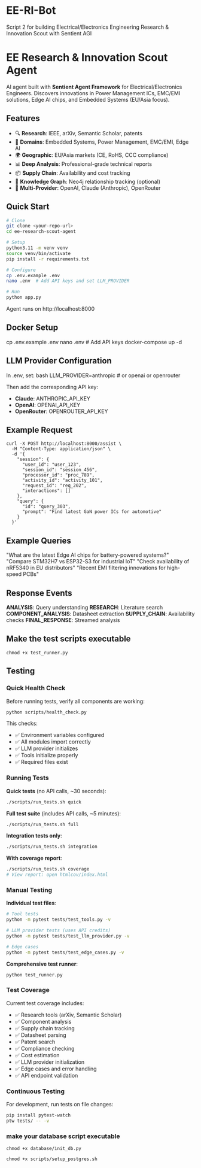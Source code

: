 # EE-RI-Bot
Script 2 for building Electrical/Electronics Engineering Research & Innovation Scout with Sentient AGI

# EE Research & Innovation Scout Agent

AI agent built with **Sentient Agent Framework** for Electrical/Electronics Engineers. Discovers innovations in Power Management ICs, EMC/EMI solutions, Edge AI chips, and Embedded Systems (EU/Asia focus).

## Features

- 🔍 **Research**: IEEE, arXiv, Semantic Scholar, patents
- 🎯 **Domains**: Embedded Systems, Power Management, EMC/EMI, Edge AI
- 🌍 **Geographic**: EU/Asia markets (CE, RoHS, CCC compliance)
- 📊 **Deep Analysis**: Professional-grade technical reports
- 📦 **Supply Chain**: Availability and cost tracking
- 🧠 **Knowledge Graph**: Neo4j relationship tracking (optional)
- 🤖 **Multi-Provider**: OpenAI, Claude (Anthropic), OpenRouter

## Quick Start

```bash
# Clone
git clone <your-repo-url>
cd ee-research-scout-agent

# Setup
python3.11 -m venv venv
source venv/bin/activate
pip install -r requirements.txt

# Configure
cp .env.example .env
nano .env  # Add API keys and set LLM_PROVIDER

# Run
python app.py
```

Agent runs on http://localhost:8000

## Docker Setup

cp .env.example .env
nano .env  # Add API keys
docker-compose up -d

## LLM Provider Configuration

In .env, set:
bash
LLM_PROVIDER=anthropic  # or openai or openrouter

Then add the corresponding API key:
- **Claude**: ANTHROPIC_API_KEY
- **OpenAI**: OPENAI_API_KEY
- **OpenRouter**: OPENROUTER_API_KEY

## Example Request

```
curl -X POST http://localhost:8000/assist \
  -H "Content-Type: application/json" \
  -d '{
    "session": {
      "user_id": "user_123",
      "session_id": "session_456",
      "processor_id": "proc_789",
      "activity_id": "activity_101",
      "request_id": "req_202",
      "interactions": []
    },
    "query": {
      "id": "query_303",
      "prompt": "Find latest GaN power ICs for automotive"
    }
  }'
```

## Example Queries

"What are the latest Edge AI chips for battery-powered systems?"
"Compare STM32H7 vs ESP32-S3 for industrial IoT"
"Check availability of nRF5340 in EU distributors"
"Recent EMI filtering innovations for high-speed PCBs"

## Response Events

**ANALYSIS**: Query understanding
**RESEARCH**: Literature search
**COMPONENT_ANALYSIS**: Datasheet extraction
**SUPPLY_CHAIN**: Availability checks
**FINAL_RESPONSE**: Streamed analysis

## Make the test scripts executable
```
chmod +x test_runner.py
``` 

## Testing

### Quick Health Check

Before running tests, verify all components are working:
```bash
python scripts/health_check.py
```

This checks:
- ✅ Environment variables configured
- ✅ All modules import correctly
- ✅ LLM provider initializes
- ✅ Tools initialize properly
- ✅ Required files exist

### Running Tests

**Quick tests** (no API calls, ~30 seconds):
```bash
./scripts/run_tests.sh quick
```

**Full test suite** (includes API calls, ~5 minutes):
```bash
./scripts/run_tests.sh full
```

**Integration tests only**:
```bash
./scripts/run_tests.sh integration
```

**With coverage report**:
```bash
./scripts/run_tests.sh coverage
# View report: open htmlcov/index.html
```

### Manual Testing

**Individual test files**:
```bash
# Tool tests
python -m pytest tests/test_tools.py -v

# LLM provider tests (uses API credits)
python -m pytest tests/test_llm_provider.py -v

# Edge cases
python -m pytest tests/test_edge_cases.py -v
```

**Comprehensive test runner**:
```bash
python test_runner.py
```

### Test Coverage

Current test coverage includes:
- ✅ Research tools (arXiv, Semantic Scholar)
- ✅ Component analysis
- ✅ Supply chain tracking
- ✅ Datasheet parsing
- ✅ Patent search
- ✅ Compliance checking
- ✅ Cost estimation
- ✅ LLM provider initialization
- ✅ Edge cases and error handling
- ✅ API endpoint validation

### Continuous Testing

For development, run tests on file changes:
```bash
pip install pytest-watch
ptw tests/ -- -v
```

### make your database script executable
```
chmod +x database/init_db.py

chmod +x scripts/setup_postgres.sh
```
